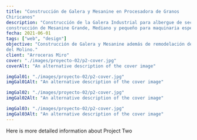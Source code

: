 ```yaml
---
title: "Construcción de Galera y Mesanine en Procesadora de Granos
Chiricanos"
description: "Construcción de la Galera Industrial para albergue de secadoras y limpiadoras de granos y
construcción de Mesanine Grande, Mediano y pequeño para maquinaria especializada"
fecha: 2021-06-01
tags: ["web", "design"]
objective: "Construcción de Galera y Mesanine además de remodelación de áreas internas del resto
del Molino."
client: "Arroceras Miro"
cover: "./images/proyecto-02/p2-cover.jpg"
coverAlt: "An alternative description of the cover image"

imgGal01: "./images/proyecto-02/p2-cover.jpg"
imgGal01Alt: "An alternative description of the cover image"

imgGal02: "./images/proyecto-02/p2-cover.jpg"
imgGal02Alt: "An alternative description of the cover image"

imgGal03: "./images/proyecto-02/p2-cover.jpg"
imgGal03Alt: "An alternative description of the cover image"
---
```


Here is more detailed information about Project Two

